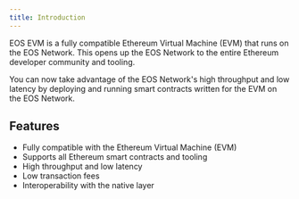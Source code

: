 ```yaml
---
title: Introduction
---
```


EOS EVM is a fully compatible Ethereum Virtual Machine (EVM) that runs on the EOS Network. This opens
up the EOS Network to the entire Ethereum developer community and tooling.

You can now take advantage of the EOS Network's high throughput and low latency by deploying and running 
smart contracts written for the EVM on the EOS Network.

## Features

- Fully compatible with the Ethereum Virtual Machine (EVM)
- Supports all Ethereum smart contracts and tooling
- High throughput and low latency
- Low transaction fees
- Interoperability with the native layer
